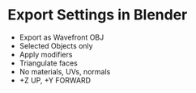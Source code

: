 Export Settings in Blender
==========================

* Export as Wavefront OBJ
* Selected Objects only
* Apply modifiers
* Triangulate faces
* No materials, UVs, normals
* +Z UP, +Y FORWARD
